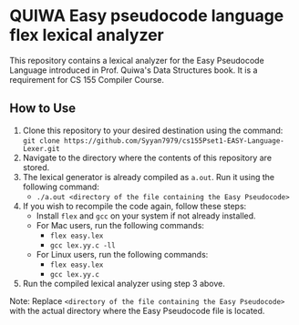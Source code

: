 # QUIWA Easy pseudocode language flex lexical analyzer

This repository contains a lexical analyzer for the Easy Pseudocode Language introduced in Prof. Quiwa's Data Structures book. It is a requirement for CS 155 Compiler Course.

## How to Use

1. Clone this repository to your desired destination using the command: `git clone https://github.com/Syyan7979/cs155Pset1-EASY-Language-Lexer.git`
2. Navigate to the directory where the contents of this repository are stored.
3. The lexical generator is already compiled as `a.out`. Run it using the following command: 
   - `./a.out <directory of the file containing the Easy Pseudocode>`
4. If you wish to recompile the code again, follow these steps: 
   - Install `flex` and `gcc` on your system if not already installed.
   - For Mac users, run the following commands:
     - `flex easy.lex`
     - `gcc lex.yy.c -ll`
   - For Linux users, run the following commands:
     - `flex easy.lex`
     - `gcc lex.yy.c`
5. Run the compiled lexical analyzer using step 3 above.

Note: Replace `<directory of the file containing the Easy Pseudocode>` with the actual directory where the Easy Pseudocode file is located.
